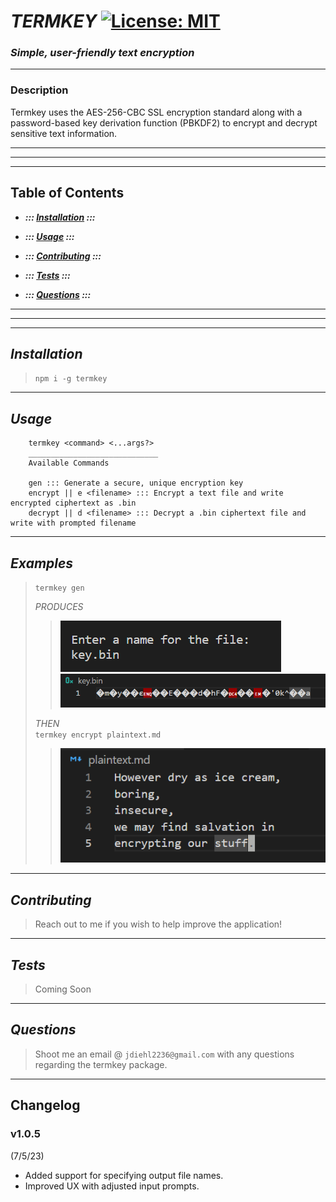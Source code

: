 
# _TERMKEY_ [![License: MIT](https://img.shields.io/badge/License-MIT-yellow.svg)](https://opensource.org/licenses/MIT)
     
### *Simple, user-friendly text encryption* 
---

### __Description__

Termkey uses the AES-256-CBC SSL encryption standard along with a password-based key derivation function (PBKDF2)
to encrypt and decrypt sensitive text information. 

---
---
---

## Table of Contents

- __*::: [Installation](#installation) :::*__
        
- __*::: [Usage](#usage) :::*__
        
- __*::: [Contributing](#contributing) :::*__
        
- __*::: [Tests](#tests) :::*__
        
- __*::: [Questions](#questions) :::*__
        
---
---
---



## _Installation_
> `npm i -g termkey` 

---

## _Usage_
        termkey <command> <...args?>
        _____________________________
        Available Commands

        gen ::: Generate a secure, unique encryption key
        encrypt || e <filename> ::: Encrypt a text file and write encrypted ciphertext as .bin
        decrypt || d <filename> ::: Decrypt a .bin ciphertext file and write with prompted filename

---

## _Examples_
> `termkey gen`
> 
>  _PRODUCES_  
> > ![Screenshot of Keygen terminal output](assets/gen-key.png)
> > ![Screenshot of jumbled unicode representation of key](assets/key-cipher.png)
>  
> _THEN_  
> `termkey encrypt plaintext.md`
> > ![Unencrypted plaintext input](assets/plain-input.png)
        
---
## _Contributing_
> Reach out to me if you wish to help improve the application! 

---

## _Tests_
> Coming Soon 

---

## _Questions_
> Shoot me an email @ `jdiehl2236@gmail.com` with any questions regarding the termkey package. 

---

## Changelog

### v1.0.5
(7/5/23)
- Added support for specifying output file names.
- Improved UX with adjusted input prompts.